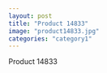 ```yaml
---
layout: post
title: "Product 14833"
image: "product14833.jpg"
categories: "category1"
---
```

Product 14833
